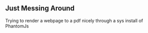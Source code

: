 ## Just Messing Around

Trying to render a webpage to a pdf nicely through a sys install of PhantomJs
